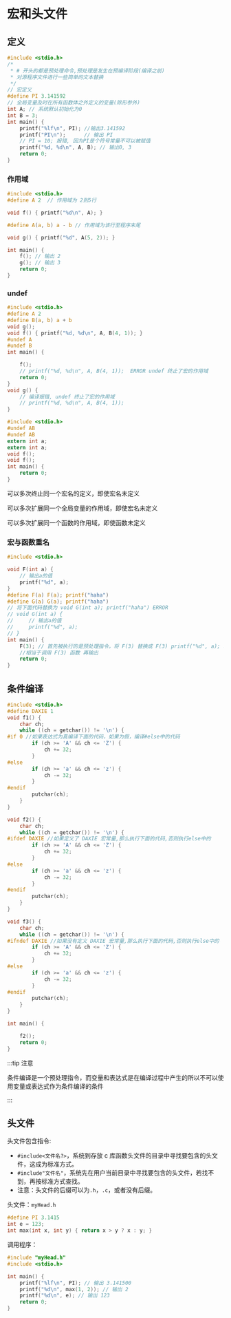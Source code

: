 # 宏和头文件
## 定义
```c
#include <stdio.h>
/*
 * # 开头的都是预处理命令,预处理是发生在预编译阶段(编译之前)
 * 对源程序文件进行一些简单的文本替换
 */
// 宏定义
#define PI 3.141592
// 全局变量及时在所有函数体之外定义的变量(除形参外)
int A; // 系统默认初始化为0
int B = 3;
int main() {
    printf("%lf\n", PI); //输出3.141592
    printf("PI\n");      // 输出 PI
    // PI = 10; 报错, 因为PI是个符号常量不可以被赋值
    printf("%d, %d\n", A, B); // 输出0, 3
    return 0;
}
```
### 作用域
```c
#include <stdio.h>
#define A 2  // 作用域为 2到5行

void f() { printf("%d\n", A); }

#define A(a, b) a - b // 作用域为该行至程序末尾

void g() { printf("%d", A(5, 2)); }

int main() {
    f(); // 输出 2
    g(); // 输出 3
    return 0;
}
```

### undef

```c
#include <stdio.h>
#define A 2
#define B(a, b) a + b
void g();
void f() { printf("%d, %d\n", A, B(4, 1)); }
#undef A
#undef B
int main() {

    f();
    // printf("%d, %d\n", A, B(4, 1));  ERROR undef 终止了宏的作用域
    return 0;
}
void g() {
    // 编译报错, undef 终止了宏的作用域
    // printf("%d, %d\n", A, B(4, 1));
}
```
```c
#include <stdio.h>
#undef AB
#undef AB
extern int a;
extern int a;
void f();
void f();
int main() {
    return 0;
}
```
可以多次终止同一个宏名的定义，即使宏名未定义

可以多次扩展同一个全局变量的作用域，即使宏名未定义

可以多次扩展同一个函数的作用域，即使函数未定义

### 宏与函数重名
```c
#include <stdio.h>

void F(int a) {
    // 输出a的值
    printf("%d", a);
}
#define F(a) F(a); printf("haha")
#define G(a) G(a); printf("haha")
// 将下面代码替换为 void G(int a); printf("haha") ERROR
// void G(int a) {
//     // 输出a的值
//     printf("%d", a);
// }
int main() {
    F(3); // 首先被执行的是预处理指令，将 F(3) 替换成 F(3) printf("%d", a); 输出3haha
    //相当于调用 F(3) 函数 再输出
    return 0;
}
```
## 条件编译

```c
#include <stdio.h>
#define DAXIE 1
void f1() {
    char ch;
    while ((ch = getchar()) != '\n') {
#if 0 //如果表达式为真编译下面的代码，如果为假，编译#else中的代码
        if (ch >= 'A' && ch <= 'Z') {
            ch += 32;
        }
#else
        if (ch >= 'a' && ch <= 'z') {
            ch -= 32;
        }
#endif
        putchar(ch);
    }
}

void f2() {
    char ch;
    while ((ch = getchar()) != '\n') {
#ifdef DAXIE //如果定义了 DAXIE 宏常量,那么执行下面的代码,否则执行else中的
        if (ch >= 'A' && ch <= 'Z') {
            ch += 32;
        }
#else
        if (ch >= 'a' && ch <= 'z') {
            ch -= 32;
        }
#endif
        putchar(ch);
    }
}

void f3() {
    char ch;
    while ((ch = getchar()) != '\n') {
#ifndef DAXIE //如果没有定义 DAXIE 宏常量,那么执行下面的代码,否则执行else中的
        if (ch >= 'A' && ch <= 'Z') {
            ch += 32;
        }
#else
        if (ch >= 'a' && ch <= 'z') {
            ch -= 32;
        }
#endif
        putchar(ch);
    }
}

int main() {

    f2();
    return 0;
}
```

:::tip 注意

条件编译是一个预处理指令，而变量和表达式是在编译过程中产生的所以不可以使用变量或表达式作为条件编译的条件

:::

## 头文件

头文件包含指令:

+ `#include<文件名?>`，系统到存放 c 库函数头文件的目录中寻找要包含的头文件，这成为标准方式。
+ `#include"文件名"`，系统先在用户当前目录中寻找要包含的头文件，若找不到，再按标准方式查找。
+ 注意：头文件的后缀可以为`.h`，`.c`，或者没有后缀。

头文件：`myHead.h`

```c
#define PI 3.1415
int e = 123;
int max(int x, int y) { return x > y ? x : y; }
```

调用程序：

```c
#include "myHead.h"
#include <stdio.h>

int main() {
    printf("%lf\n", PI); // 输出 3.141500
    printf("%d\n", max(1, 2)); // 输出 2
    printf("%d\n", e); // 输出 123
    return 0;
}
```

